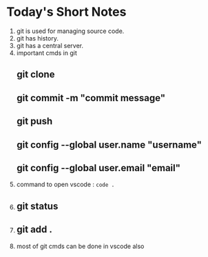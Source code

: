 # Today's Short Notes 
1. git is used for managing source code.
2. git has history.
3. git has a central server.
4. important cmds in git
    ## git clone <project name>
    ## git commit -m "commit message"
    ## git push
    ## git config --global user.name "username" 
    ## git config --global user.email "email"
5. command to open vscode : `code .`
6. ## git status
7. ## git add .
8. most of git cmds can be done in vscode also

